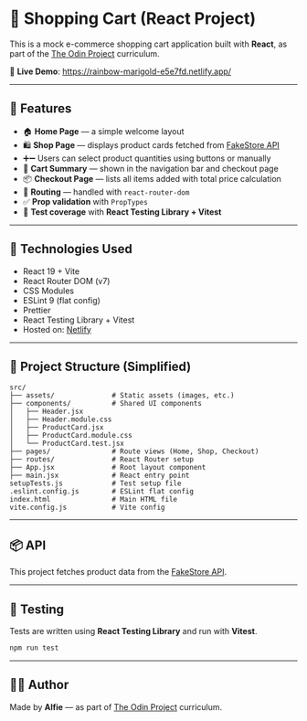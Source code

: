 # 🛒 Shopping Cart (React Project)

This is a mock e-commerce shopping cart application built with **React**, as part of the [The Odin Project](https://www.theodinproject.com/) curriculum.

🔗 **Live Demo**: https://rainbow-marigold-e5e7fd.netlify.app/

---

## 📌 Features

- 🏠 **Home Page** — a simple welcome layout  
- 🛍️ **Shop Page** — displays product cards fetched from [FakeStore API](https://fakestoreapi.com/)  
- ➕➖ Users can select product quantities using buttons or manually  
- 🛒 **Cart Summary** — shown in the navigation bar and checkout page  
- 📦 **Checkout Page** — lists all items added with total price calculation  
- 🔄 **Routing** — handled with `react-router-dom`  
- ✅ **Prop validation** with `PropTypes`  
- 🧪 **Test coverage** with **React Testing Library + Vitest**

---

## 🚀 Technologies Used

- React 19 + Vite  
- React Router DOM (v7)  
- CSS Modules  
- ESLint 9 (flat config)  
- Prettier  
- React Testing Library + Vitest   
- Hosted on: [Netlify](https://rainbow-marigold-e5e7fd.netlify.app/)

---

## 📁 Project Structure (Simplified)

```
src/
├── assets/              # Static assets (images, etc.)
├── components/          # Shared UI components
│   ├── Header.jsx
│   ├── Header.module.css
│   ├── ProductCard.jsx
│   ├── ProductCard.module.css
│   └── ProductCard.test.jsx
├── pages/               # Route views (Home, Shop, Checkout)
├── routes/              # React Router setup
├── App.jsx              # Root layout component
├── main.jsx             # React entry point
setupTests.js            # Test setup file
.eslint.config.js        # ESLint flat config
index.html               # Main HTML file
vite.config.js           # Vite config
```

---

## 📦 API

This project fetches product data from the [FakeStore API](https://fakestoreapi.com/products).

---

## 🧪 Testing

Tests are written using **React Testing Library** and run with **Vitest**.

```bash
npm run test
```

---

## 🙋‍♂️ Author

Made by **Alfie** — as part of [The Odin Project](https://www.theodinproject.com/) curriculum.
